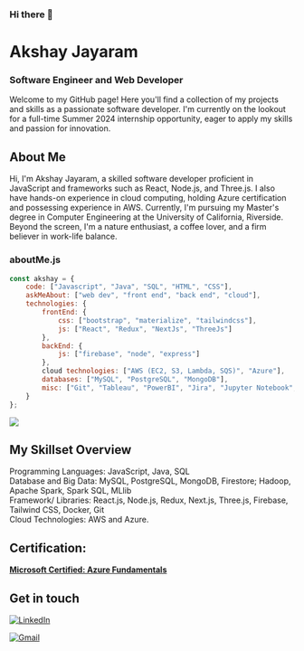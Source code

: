 ### Hi there 👋

<!--Credits for template: https://github.com/mansithanki -->


<!-- section - intro -->
# Akshay Jayaram
### Software Engineer and Web Developer
Welcome to my GitHub page! Here you'll find a collection of my projects and skills as a passionate software developer. I'm currently on the lookout for a full-time Summer 2024 internship opportunity, eager to apply my skills and passion for innovation.

## About Me
Hi, I'm Akshay Jayaram, a skilled software developer proficient in JavaScript and frameworks such as React, Node.js, and Three.js. I also have hands-on experience in cloud computing, holding Azure certification and possessing experience in AWS. Currently, I'm pursuing my Master's degree in Computer Engineering at the University of California, Riverside. Beyond the screen, I'm a nature enthusiast, a coffee lover, and a firm believer in work-life balance.


### aboutMe.js

```javascript
const akshay = {
    code: ["Javascript", "Java", "SQL", "HTML", "CSS"],
    askMeAbout: ["web dev", "front end", "back end", "cloud"],
    technologies: {
        frontEnd: {
            css: ["bootstrap", "materialize", "tailwindcss"],
            js: ["React", "Redux", "NextJs", "ThreeJs"]
        },
        backEnd: {
            js: ["firebase", "node", "express"]
        },
        cloud technologies: ["AWS (EC2, S3, Lambda, SQS)", "Azure"],
        databases: ["MySQL", "PostgreSQL", "MongoDB"],
        misc: ["Git", "Tableau", "PowerBI", "Jira", "Jupyter Notebook", "Figma"]
    }
};
```
![](https://komarev.com/ghpvc/?username=Akshay-Jayaram&color=blue&style=for-the-badge)

<!-- section - skills -->

## My Skillset Overview 

Programming Languages: JavaScript, Java, SQL <br>
Database and Big Data: MySQL, PostgreSQL, MongoDB, Firestore; Hadoop, Apache Spark, Spark SQL, MLlib<br>
Framework/ Libraries: React.js, Node.js, Redux, Next.js, Three.js, Firebase, Tailwind CSS, Docker, Git<br>
Cloud Technologies: AWS and Azure.


<!-- section - job details -->

## Certification:

[**Microsoft Certified: Azure Fundamentals**](https://learn.microsoft.com/en-us/users/jayaramakshay-7505/credentials/a7273c77d8291f2d)


## Get in touch

<a href="https://www.linkedin.com/in/akshay-jayaram/"><img alt="LinkedIn" src="https://img.shields.io/badge/linkedin%20-%230077B5.svg?&style=flat&logo=linkedin&logoColor=white"/></a> &nbsp;

<a href="mailto:akshayj1814@gmail.com"><img alt="Gmail" src="https://img.shields.io/badge/Gmail-D14836?style=flat&logo=gmail&logoColor=white" /></a> &nbsp;





